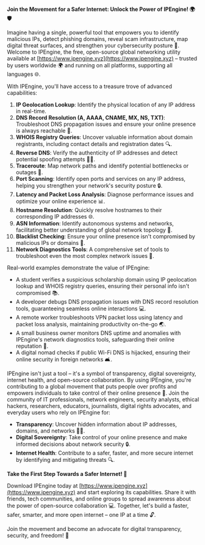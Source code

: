 **Join the Movement for a Safer Internet: Unlock the Power of IPEngine! 🌍🛡️**

Imagine having a single, powerful tool that empowers you to identify malicious IPs, detect phishing domains, reveal scam infrastructure, map digital threat surfaces, and strengthen your cybersecurity posture 🔐. Welcome to IPEngine, the free, open-source global networking utility available at [https://www.ipengine.xyz](https://www.ipengine.xyz) – trusted by users worldwide 🌍 and running on all platforms, supporting all languages 🌐.

With IPEngine, you'll have access to a treasure trove of advanced capabilities:

1. **IP Geolocation Lookup**: Identify the physical location of any IP address in real-time.
2. **DNS Record Resolution (A, AAAA, CNAME, MX, NS, TXT)**: Troubleshoot DNS propagation issues and ensure your online presence is always reachable 📡.
3. **WHOIS Registry Queries**: Uncover valuable information about domain registrants, including contact details and registration dates 🔍.
4. **Reverse DNS**: Verify the authenticity of IP addresses and detect potential spoofing attempts 👮‍♂️.
5. **Traceroute**: Map network paths and identify potential bottlenecks or outages 🚀.
6. **Port Scanning**: Identify open ports and services on any IP address, helping you strengthen your network's security posture 🔒.
7. **Latency and Packet Loss Analysis**: Diagnose performance issues and optimize your online experience 📊.
8. **Hostname Resolution**: Quickly resolve hostnames to their corresponding IP addresses 🌐.
9. **ASN Information**: Identify autonomous systems and networks, facilitating better understanding of global network topology 👀.
10. **Blacklist Checking**: Ensure your online presence isn't compromised by malicious IPs or domains 🔴.
11. **Network Diagnostics Tools**: A comprehensive set of tools to troubleshoot even the most complex network issues 🤖.

Real-world examples demonstrate the value of IPEngine:

* A student verifies a suspicious scholarship domain using IP geolocation lookup and WHOIS registry queries, ensuring their personal info isn't compromised 📚.
* A developer debugs DNS propagation issues with DNS record resolution tools, guaranteeing seamless online interactions 💻.
* A remote worker troubleshoots VPN packet loss using latency and packet loss analysis, maintaining productivity on-the-go 🌏.
* A small business owner monitors DNS uptime and anomalies with IPEngine's network diagnostics tools, safeguarding their online reputation 👥.
* A digital nomad checks if public Wi-Fi DNS is hijacked, ensuring their online security in foreign networks 🛋️.

IPEngine isn't just a tool – it's a symbol of transparency, digital sovereignty, internet health, and open-source collaboration. By using IPEngine, you're contributing to a global movement that puts people over profits and empowers individuals to take control of their online presence 🔑. Join the community of IT professionals, network engineers, security analysts, ethical hackers, researchers, educators, journalists, digital rights advocates, and everyday users who rely on IPEngine for:

* **Transparency**: Uncover hidden information about IP addresses, domains, and networks 🕵️‍♂️.
* **Digital Sovereignty**: Take control of your online presence and make informed decisions about network security 🔒.
* **Internet Health**: Contribute to a safer, faster, and more secure internet by identifying and mitigating threats 🔍.

**Take the First Step Towards a Safer Internet! 🚀**

Download IPEngine today at [https://www.ipengine.xyz](https://www.ipengine.xyz) and start exploring its capabilities. Share it with friends, tech communities, and online groups to spread awareness about the power of open-source collaboration 💻. Together, let's build a faster, safer, smarter, and more open internet – one IP at a time 🔓.

Join the movement and become an advocate for digital transparency, security, and freedom! 🌟